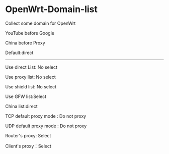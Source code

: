 # OpenWrt-Domain-list
Collect some domain for OpenWrt

YouTube before Google

China before Proxy

Default:direct

-------------------------------------
Use direct List: No select

Use proxy list: No select

Use shield list: No select

Use GFW list:Select

China list:direct

TCP default proxy mode : Do not proxy

UDP default proxy mode : Do not proxy

Router's proxy: Select

Client's proxy：Select
